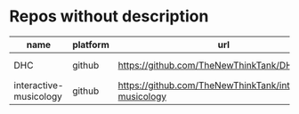 # Repos without description

| name | platform | url | description | stars | creation_date |
|-----|-----|-----|-----|-----|-----|
| DHC | github | https://github.com/TheNewThinkTank/DHC | None | 2 | 2021-09-14T20:40:12Z |
| interactive-musicology | github | https://github.com/TheNewThinkTank/interactive-musicology | None | 1 | 2023-04-09T17:19:20Z |
